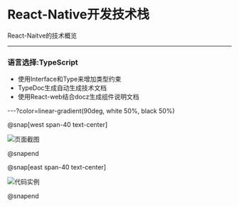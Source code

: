 # React-Native开发技术栈 

React-Naitve的技术概览

---

### 语言选择:TypeScript

- 使用Interface和Type来增加类型约束
- TypeDoc生成自动生成技术文档
- 使用React-web结合docz生成组件说明文档

---?color=linear-gradient(90deg, white 50%, black 50%)


@snap[west span-40 text-center]

 
![页面截图](https://ws1.sinaimg.cn/large/006tNc79gy1g2vhzncvopj30u01szwpf.jpg)

@snapend 


@snap[east span-40 text-center]


![代码实例](https://ws4.sinaimg.cn/large/006tNc79ly1g2vg53jny9j30og0tkgr9.jpg)

@snapend 



